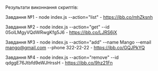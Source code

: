 Результати виконнання скриптів:

Завдання №1 - node index.js --action="list" - https://ibb.co/mhZksnh

Завдання №2 - node index.js --action="get" --id 05olLMgyVQdWRwgKfg5J6 - https://ibb.co/LJRS6jX

Завдання №3 - node index.js --action="add" --name Mango --email mango@gmail.com --phone 322-22-22 - https://ibb.co/GQJPkYQ

Завдання №4 - node index.js --action="remove" --id qdggE76Jtbfd9eWJHrssH - https://ibb.co/9hz21Fn
